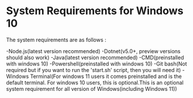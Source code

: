# System Requirements for Windows 10

The system requirements are as follows : 

-Node.js(latest version recommended)
-Dotnet(v5.0+, preview versions should also work)
-Java(latest version recommended)
-CMD(preinstalled with windows 10)
-Powershell(preinstalled with windows 10)
-Git bash(Not required but if you want to run the 'start.sh' script, then you will need it)
-Windows Terminal(For windows 11 users it comes preinstalled and is the default terminal. For windows 10 users, this is optional.This is an optional system requirement for all version of Windows(including Windows 11))


